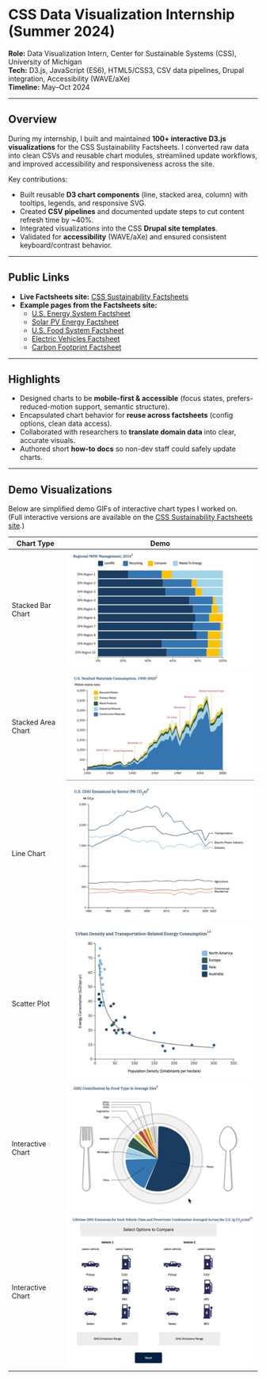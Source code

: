 # CSS Data Visualization Internship (Summer 2024)

**Role:** Data Visualization Intern, Center for Sustainable Systems (CSS), University of Michigan  
**Tech:** D3.js, JavaScript (ES6), HTML5/CSS3, CSV data pipelines, Drupal integration, Accessibility (WAVE/aXe)  
**Timeline:** May–Oct 2024  

---

## Overview
During my internship, I built and maintained **100+ interactive D3.js visualizations** for the CSS Sustainability Factsheets. I converted raw data into clean CSVs and reusable chart modules, streamlined update workflows, and improved accessibility and responsiveness across the site.

Key contributions:
- Built reusable **D3 chart components** (line, stacked area, column) with tooltips, legends, and responsive SVG.  
- Created **CSV pipelines** and documented update steps to cut content refresh time by ~40%.  
- Integrated visualizations into the CSS **Drupal site templates**.  
- Validated for **accessibility** (WAVE/aXe) and ensured consistent keyboard/contrast behavior.  

---

## Public Links
- **Live Factsheets site:** [CSS Sustainability Factsheets](https://css.umich.edu/factsheets)  
- **Example pages from the Factsheets site:**  
  - [U.S. Energy System Factsheet](https://css.umich.edu/publications/factsheets/energy/us-energy-system-factsheet)  
  - [Solar PV Energy Factsheet](https://css.umich.edu/publications/factsheets/energy/solar-pv-energy-factsheet)  
  - [U.S. Food System Factsheet](https://css.umich.edu/publications/factsheets/food/us-food-system-factsheet)  
  - [Electric Vehicles Factsheet](https://css.umich.edu/publications/factsheets/mobility/electric-vehicles-factsheet)  
  - [Carbon Footprint Factsheet](https://css.umich.edu/publications/factsheets/sustainability-indicators/carbon-footprint-factsheet)  

---

## Highlights
- Designed charts to be **mobile-first & accessible** (focus states, prefers-reduced-motion support, semantic structure).  
- Encapsulated chart behavior for **reuse across factsheets** (config options, clean data access).  
- Collaborated with researchers to **translate domain data** into clear, accurate visuals.  
- Authored short **how-to docs** so non-dev staff could safely update charts.  

---

## Demo Visualizations

Below are simplified demo GIFs of interactive chart types I worked on.  
(Full interactive versions are available on the [CSS Sustainability Factsheets site](https://css.umich.edu/factsheets).)

| Chart Type | Demo |
|------------|------|
| Stacked Bar Chart | ![Stacked Bar Chart Demo](demo/stacked-bar-chart.gif) |
| Stacked Area Chart | ![Stacked Area Chart Demo](demo/stacked-area-chart.gif) |
| Line Chart | ![Line Chart Demo](demo/line-chart.gif) |
| Scatter Plot | ![Scatter Plot Demo](demo/scatter-plot.gif) |
| Interactive Chart | ![Interactive Chart 2](demo/interactive-chart-2.gif) |
| Interactive Chart | ![Interactive Chart 1](demo/interactive-chart-1.gif) |
